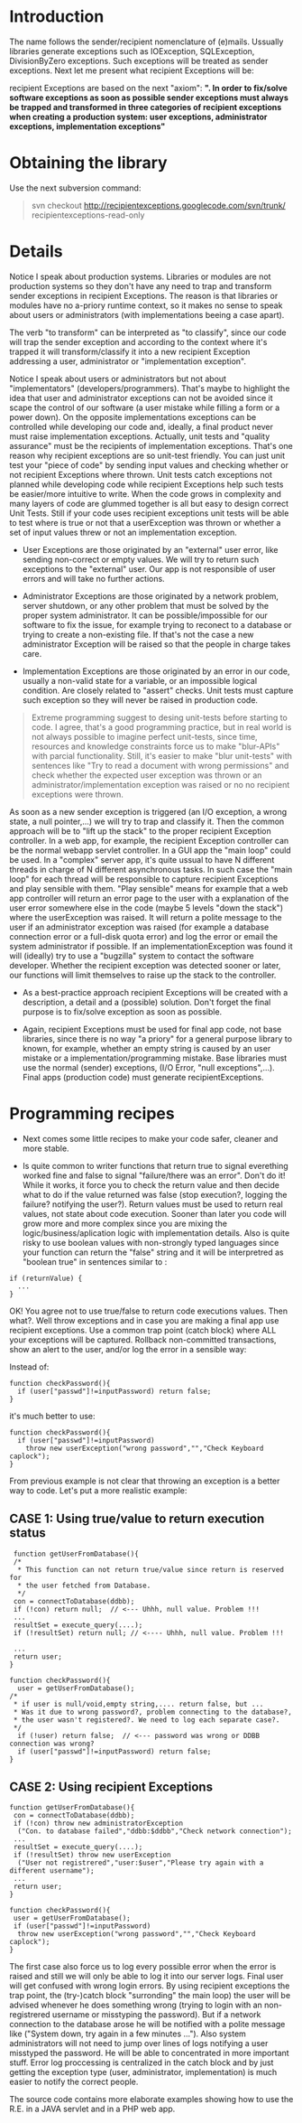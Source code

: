 # Introduction #

The name follows the sender/recipient nomenclature of (e)mails. Ussually libraries generate exceptions such as IOException, SQLException, DivisionByZero exceptions. Such exceptions will be treated as sender exceptions. Next let me present what recipient Exceptions will be:

recipient Exceptions are based on the next "axiom":
**". In order to fix/solve software exceptions as soon as possible sender exceptions must always be trapped and transformed in three categories of recipient exceptions when creating a production system: user exceptions, administrator exceptions, implementation exceptions"**


# Obtaining the library #
Use the next subversion command:
> svn checkout http://recipientexceptions.googlecode.com/svn/trunk/ recipientexceptions-read-only




# Details #

Notice I speak about production systems. Libraries or modules are not production systems so they don't have any need to trap and transform sender exceptions in recipient Exceptions. The reason is that libraries or modules have no a-priory runtime context, so it makes no sense to speak about users or  administrators (with implementations beeing a case apart).

The verb "to transform" can be interpreted as "to classify", since our code will trap
the sender exception and according to the context where it's trapped it will transform/classify it into a new recipient Exception addressing a user, administrator or "implementation exception".

Notice I speak about users or administrators but not about "implementators" (developers/programmers). That's maybe to highlight the idea that user and administrator exceptions can not be avoided since it scape the control of our software (a user mistake while filling a form or a power down). On the opposite implementations exceptions can be controlled while developing our code and, ideally, a final product never must raise implementation exceptions. Actually, unit tests and "quality assurance" must be the recipients of implementation exceptions. That's one reason why recipient exceptions are so unit-test friendly. You can just unit test your "piece of code" by sending input values and checking whether or not recipient Exceptions where thrown. Unit tests catch exceptions not planned while developing code while recipient Exceptions help such tests be easier/more intuitive to write. When the code grows in complexity and many layers of code are glummed together is all but easy to design correct Unit Tests. Still if your code uses recipient exceptions unit tests will be able to test where is true or not that a userException was thrown or whether a set of input values threw or not an implementation exception.

- User Exceptions are those originated by an "external" user error, like sending non-correct or empty values. We will try to return such exceptions to the "external" user.
Our app is not responsible of user errors and will take no further actions.

- Administrator Exceptions are those originated by a network problem, server shutdown,
or any other problem that must be solved by the proper system administrator.
It can be possible/impossible for our software to fix the issue, for example trying to
reconect to a database or trying to create a non-existing file. If that's not the case
a new administrator Exception will be raised so that the people in charge takes care.

- Implementation Exceptions are those originated by an error in our code, usually
a non-valid state for a variable, or an impossible logical condition. Are closely related to "assert" checks. Unit tests must capture such exception so they will never be raised in
production code.

> Extreme programming suggest to desing unit-tests before starting to code. I agree, that's a good programming practice, but in real world is not always possible to imagine perfect unit-tests, since time, resources and knowledge constraints force us to make "blur-APIs" with parcial functionality. Still, it's easier to make "blur unit-tests" with sentences like "Try to read a document with wrong permissions" and check whether the expected user exception was thrown or an administrator/implementation exception was raised or no no recipient exceptions were thrown.

As soon as a new sender exception is triggered (an I/O exception, a wrong state, a null pointer,...) we will try to trap and classify it. Then the common approach will be to "lift up the stack" to the proper recipient Exception controller. In a web app, for example, the recipient Exception controller can be the normal webapp servlet controller. In a GUI app the "main loop" could be used. In a "complex" server app, it's quite ussual to have N different threads in charge of N different asynchronous tasks. In such case the "main loop" for each thread will be responsible to capture recipient Exceptions and play sensible with them. "Play sensible" means for example that a web app controller will return an error page to the user with a explanation of the user error somewhere else in the code (maybe 5 levels "down the stack") where the userException was raised. It will return a polite message to the user if an administrator exception was raised (for example a database connection error or a full-disk quota error) and log the error or email the system administrator if possible. If an implementationException was found it will (ideally) try to use a "bugzilla" system to contact the software developer. Whether the recipient exception was detected sooner or later, our functions will limit themselves to raise up the stack to the controller.

- As a best-practice approach recipient Exceptions will be created with a description, a detail and a (possible) solution. Don't forget the final purpose is to fix/solve exception as soon as possible.

- Again, recipient Exceptions must be used for final app code, not base libraries, since there is no way "a priory" for a general purpose library to known, for example, whether an empty string is caused by an user mistake or a implementation/programming mistake. Base libraries must use the normal (sender) exceptions, (I/O Error, "null exceptions",...). Final apps (production code) must generate recipientExceptions.

# Programming recipes #

- Next comes some little recipes to make your code safer, cleaner and more stable.

- Is quite common to writer functions that return true to signal everething worked fine and false to signal "failure/there was an error". Don't do it! While it works, it force you to check the return value and then decide what to do if the value returned was false (stop execution?, logging the failure? notifying the user?). Return values must be used to return real values, not state about code execution. Sooner than later you code will grow more and more complex since you are mixing the logic/business/aplication logic with implementation details. Also is quite risky to use boolean values with non-strongly typed languages since your function can return the "false" string and it will be interpretred as "boolean true" in sentences similar to :

```
if (returnValue) {
  ...
}
```

OK! You agree not to use true/false to return code executions values. Then what?. Well throw exceptions and in case you are making a final app use recipient exceptions. Use a common trap point (catch block) where ALL your exceptions will be captured. Rollback non-committed transactions, show an alert to the user, and/or log the error in a sensible way:

Instead of:
```
function checkPassword(){
  if (user["passwd"]!=inputPassword) return false;
}
```

it's much better to use:
```
function checkPassword(){
  if (user["passwd"]!=inputPassword)
    throw new userException("wrong password","","Check Keyboard caplock");
}
```

From previous example is not clear that throwing an exception is a better way to code. Let's put a more realistic example:

## CASE 1: Using true/value to return execution status ##

```
 function getUserFromDatabase(){
 /*
  * This function can not return true/value since return is reserved for
  * the user fetched from Database.
  */
 con = connectToDatabase(ddbb);
 if (!con) return null;  // <--- Uhhh, null value. Problem !!!
 ...
 resultSet = execute_query(....);
 if (!resultSet) return null; // <---- Uhhh, null value. Problem !!!

 ...
 return user;
}

function checkPassword(){
  user = getUserFromDatabase();
/*
 * if user is null/void,empty string,.... return false, but ...
 * Was it due to wrong password?, problem connecting to the database?,
 * the user wasn't registered?. We need to log each separate case?.
 */
  if (!user) return false;  // <--- password was wrong or DDBB connection was wrong?
  if (user["passwd"]!=inputPassword) return false;
}
```
## CASE 2: Using recipient Exceptions ##
```
function getUserFromDatabase(){
 con = connectToDatabase(ddbb);
 if (!con) throw new administratorException
  ("Con. to database failed","ddbb:$ddbb","Check network connection");
 ...
 resultSet = execute_query(....);
 if (!resultSet) throw new userException
  ("User not registrered","user:$user","Please try again with a different username");
 ...
 return user;
}

function checkPassword(){
 user = getUserFromDatabase();
 if (user["passwd"]!=inputPassword)
  throw new userException("wrong password","","Check Keyboard caplock");
}
```

The first case also force us to log every possible error when the error is raised and still we will only be able to log it into our server logs. Final user will get confused with wrong login errors.
By using recipient exceptions the trap point, the (try-)catch block "surronding" the main loop) the user will be advised whenever he does something wrong (trying to login with an non-registrered username or misstyping the password). But if a network connection to the database arose he will be notified with a polite message like ("System down, try again in a few minutes ..."). Also system administrators will not need to jump over lines of logs notifying a user misstyped the password. He will be able to concentrated in more important stuff.
Error log proccessing is centralized in the catch block and by just getting the exception type (user, administrator, implementation) is much easier to notify the correct people.

The source code contains more elaborate examples showing how to use the R.E. in a JAVA servlet and in a PHP web app.